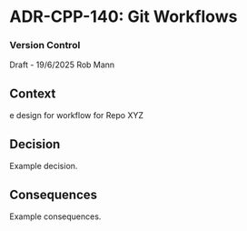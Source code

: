 # ADR-CPP-140: Git Workflows

### Version Control
Draft - 19/6/2025 Rob Mann

## Context
e design for workflow for Repo XYZ

## Decision
Example decision.

## Consequences
Example consequences.